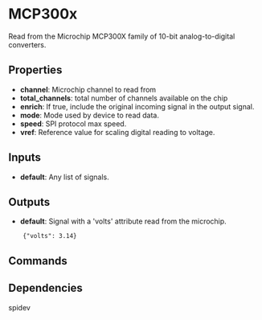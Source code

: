 MCP300x
=======
Read from the Microchip MCP300X family of 10-bit analog-to-digital converters.

Properties
----------
- **channel**: Microchip channel to read from
- **total_channels**: total number of channels available on the chip
- **enrich**: If true, include the original incoming signal in the output signal.
- **mode**: Mode used by device to read data.
- **speed**: SPI protocol max speed.
- **vref**: Reference value for scaling digital reading to voltage.

Inputs
------
- **default**: Any list of signals.

Outputs
-------
- **default**: Signal with a 'volts' attribute read from the microchip.
```
    {"volts": 3.14}
```

Commands
--------

Dependencies
------------
spidev
